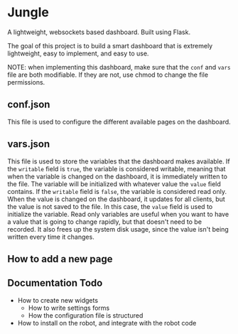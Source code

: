 # Jungle
A lightweight, websockets based dashboard. Built using Flask.

The goal of this project is to build a smart dashboard that is extremely lightweight, easy to implement, and easy to use.


NOTE: when implementing this dashboard, make sure that the `conf` and `vars` file are both modifiable. If they are not, use chmod to change the file permissions.

## conf.json
This file is used to configure the different available pages on the dashboard.

## vars.json
This file is used to store the variables that the dashboard makes available. If the `writable` field is `true`, the variable is considered writable, meaning that when the variable is changed on the dashboard, it is immediately written to the file. The variable will be initialized with whatever value the `value` field contains. If the `writable` field is `false`, the variable is considered read only. When the value is changed on the dashboard, it updates for all clients, but the value is not saved to the file. In this case, the `value` field is used to initialize the variable. Read only variables are useful when you want to have a value that is going to change rapidly, but that doesn't need to be recorded. It also frees up the system disk usage, since the value isn't being written every time it changes.

## How to add a new page


## Documentation Todo
- How to create new widgets
    - How to write settings forms
    - How the configuration file is structured
- How to install on the robot, and integrate with the robot code
